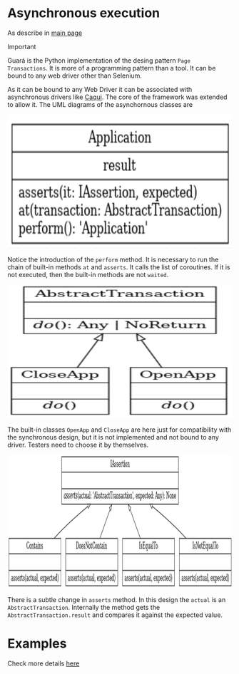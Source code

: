 # Asynchronous execution
As describe in [main page](https://github.com/douglasdcm/guara?tab=readme-ov-file#introduction)

> [!IMPORTANT]
> Guará is the Python implementation of the desing pattern `Page Transactions`. It is more of a programming pattern than a tool. It can be bound to any web driver other than Selenium.

As it can be bound to any Web Driver it can be associated with asynchronous drivers like [Caqui](https://github.com/douglasdcm/caqui). The core of the framework was extended to allow it. The UML diagrams of the asynchornous classes are

<p align="center">
    <img src="https://github.com/douglasdcm/guara/blob/main/guara/asynchronous/uml_application.png?raw=true" width="800" height="300" />
</p>

Notice the introduction of the `perform` method. It is necessary to run the chain of built-in methods `at` and `asserts`. It calls the list of coroutines. If it is not executed, then the built-in methods are not `waited`.

<p align="center">
    <img src="https://github.com/douglasdcm/guara/blob/main/guara/asynchronous/uml_abstract_transaction.png?raw=true" width="600" height="300" />
</p>

The built-in classes `OpenApp` and `CloseApp` are here just for compatibility with the synchronous design, but it is not implemented and not bound to any driver. Testers need to choose it by themselves.

<p align="center">
    <img src="https://github.com/douglasdcm/guara/blob/main/guara/asynchronous/uml_iassertion.png?raw=true" width="800" height="300" />
</p>

There is a subtle change in `asserts` method. In this design the `actual` is an `AbstractTransaction`. Internally the method gets the `AbstractTransaction.result` and compares it against the expected value.

# Examples

Check more details [here](https://github.com/douglasdcm/guara/blob/main/tests/web_ui_async/asynchronouos/test_async.py) 